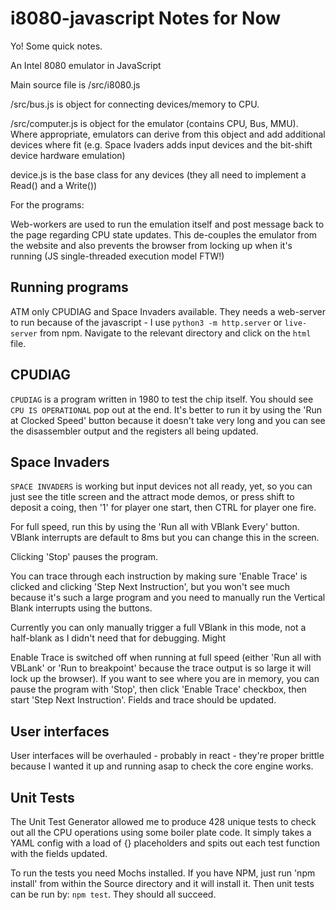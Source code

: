 # i8080-javascript Notes for Now


Yo! Some quick notes.

An Intel 8080 emulator in JavaScript

Main source file is /src/i8080.js

/src/bus.js is object for connecting devices/memory to CPU.

/src/computer.js is object for the emulator (contains CPU, Bus, MMU). Where appropriate, emulators can derive from this object and add additional devices where fit (e.g. Space Ivaders adds input devices and the bit-shift device hardware emulation)

device.js is the base class for any devices (they all need to implement a Read() and a Write())

For the programs:

Web-workers are used to run the emulation itself and post message back to the page regarding CPU state updates. This de-couples the emulator from the website and also prevents the browser from locking up when it's running (JS single-threaded execution model FTW!)

## Running programs

ATM only CPUDIAG and Space Invaders available. They needs a web-server to run because of the javascript - I use `python3 -m http.server` or `live-server` from npm. Navigate to the relevant directory and click on the `html` file.

## CPUDIAG

`CPUDIAG` is a program written in 1980 to test the chip itself. You should see `CPU IS OPERATIONAL` pop out at the end. It's better to run it by using the 'Run at Clocked Speed' button because it doesn't take very long and you can see the disassembler output and the registers all being updated.

## Space Invaders

`SPACE INVADERS` is working but input devices not all ready, yet, so you can just see the title screen and the attract mode demos, or press shift to deposit a coing, then '1' for player one start, then CTRL for player one fire. 

For full speed, run this by using the 'Run all with VBlank Every' button. VBlank interrupts are default to 8ms but you can change this in the screen.

Clicking 'Stop' pauses the program.

You can trace through each instruction by making sure 'Enable Trace' is clicked and clicking 'Step Next Instruction', but you won't see much because it's such a large program and you need to manually run the Vertical Blank interrupts using the buttons.

Currently you can only manually trigger a full VBlank in this mode, not a half-blank as I didn't need that for debugging. Might

Enable Trace is switched off when running at full speed (either 'Run all with VBLank' or 'Run to breakpoint' because the trace output is so large it will lock up the browser). If you want to see where you are in memory, you can pause the program with 'Stop', then click 'Enable Trace' checkbox, then start 'Step Next Instruction'. Fields and trace should be updated.

## User interfaces

User interfaces will be overhauled - probably in react - they're proper brittle because I wanted it up and running asap to check the core engine works.

## Unit Tests

The Unit Test Generator allowed me to produce 428 unique tests to check out all the CPU operations using some boiler plate code. It simply takes a YAML config with a load of {} placeholders and spits out each test function with the fields updated.

To run the tests you need Mochs installed. If you have NPM, just run 'npm install' from within the Source directory and it will install it. Then unit tests can be run by: `npm test`.  They should all succeed.


